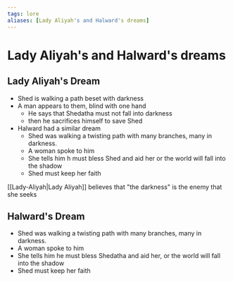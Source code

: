 ```yaml
---
tags: lore
aliases: [Lady Aliyah's and Halward's dreams]
---
```

# Lady Aliyah's and Halward's dreams

## Lady Aliyah's Dream
- Shed is walking a path beset with darkness
- A man appears to them, blind with one hand
	- He says that Shedatha must not fall into darkness
	- then he sacrifices himself to save Shed
- Halward had a similar dream
	- Shed was walking a twisting path with many branches, many in darkness.
	- A woman spoke to him
	- She tells him h must bless Shed and aid her or the world will fall into the shadow
	- Shed must keep her faith

[[Lady-Aliyah|Lady Aliyah]] believes that "the darkness" is the enemy that she seeks

## Halward's Dream

- Shed was walking a twisting path with many branches, many in darkness.
- A woman spoke to him
- She tells him he must bless Shedatha and aid her, or the world will fall into the shadow
- Shed must keep her faith